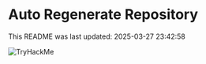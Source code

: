 # Auto Regenerate Repository

This README was last updated: 2025-03-27 23:42:58

 ![TryHackMe](https://tryhackme.com/badge/533634)
